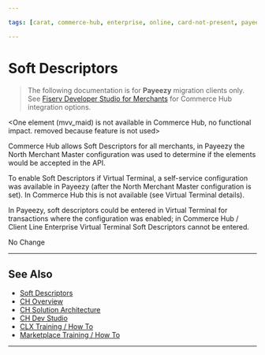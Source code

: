 ```yaml
---

tags: [carat, commerce-hub, enterprise, online, card-not-present, payeezy]

---
```


# Soft Descriptors

<!-- theme: danger -->
> The following documentation is for **Payeezy** migration clients only. See [Fiserv Developer Studio for Merchants](https://developer.fiserv.com/merchants) for Commerce Hub integration options.

<!--type: tab
titles: API, Configuration, Virtual Terminal, Reporting
-->

<One element (mvv_maid) is not available in Commerce Hub, no functional impact. removed because feature is not used>

Commerce Hub allows Soft Descriptors for all merchants, in Payeezy the North Merchant Master configuration was used to determine if the elements would be accepted in the API.

<!--
type: tab
-->

To enable Soft Descriptors if Virtual Terminal, a self-service configuration was available in Payeezy (after the North Merchant Master configuration is set).  In Commerce Hub this is not available (see Virtual Terminal details).

<!--
type: tab
-->

In Payeezy, soft descriptors could be entered in Virtual Terminal for transactions where the configuration was enabled; in Commerce Hub / Client Line Enterprise Virtual Terminal Soft Descriptors cannot be entered.

<!--
type: tab
-->

No Change

<!-- type: tab-end -->

---

## See Also

- [Soft Descriptors](?path=docs/Resources/API-Documents/Payments_VAS/Verification.md)
- [CH Overview](?path=docs/Resources/API-Documents/Payments_VAS/Verification.md)
- [CH Solution Architecture](?path=docs/Resources/API-Documents/Payments_VAS/Verification.md)
- [CH Dev Studio](?path=docs/Resources/API-Documents/Payments_VAS/Verification.md)
- [CLX Training / How To](?path=docs/Resources/API-Documents/Payments_VAS/Verification.md)
- [Marketplace Training / How To](?path=docs/Resources/API-Documents/Payments_VAS/Verification.md)


---
